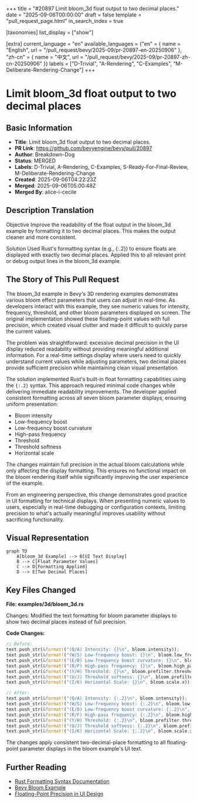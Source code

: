 +++
title = "#20897 Limit bloom_3d float output to two decimal places."
date = "2025-09-06T00:00:00"
draft = false
template = "pull_request_page.html"
in_search_index = true

[taxonomies]
list_display = ["show"]

[extra]
current_language = "en"
available_languages = {"en" = { name = "English", url = "/pull_request/bevy/2025-09/pr-20897-en-20250906" }, "zh-cn" = { name = "中文", url = "/pull_request/bevy/2025-09/pr-20897-zh-cn-20250906" }}
labels = ["D-Trivial", "A-Rendering", "C-Examples", "M-Deliberate-Rendering-Change"]
+++

# Limit bloom_3d float output to two decimal places

## Basic Information
- **Title**: Limit bloom_3d float output to two decimal places.
- **PR Link**: https://github.com/bevyengine/bevy/pull/20897
- **Author**: Breakdown-Dog
- **Status**: MERGED
- **Labels**: D-Trivial, A-Rendering, C-Examples, S-Ready-For-Final-Review, M-Deliberate-Rendering-Change
- **Created**: 2025-09-06T04:22:23Z
- **Merged**: 2025-09-06T05:00:48Z
- **Merged By**: alice-i-cecile

## Description Translation
Objective
Improve the readability of the float output in the bloom_3d example by formatting it to two decimal places.
This makes the output cleaner and more consistent.

Solution
Used Rust's formatting syntax (e.g., {:.2}) to ensure floats are displayed with exactly two decimal places.
Applied this to all relevant print or debug output lines in the bloom_3d example.

## The Story of This Pull Request

The bloom_3d example in Bevy's 3D rendering examples demonstrates various bloom effect parameters that users can adjust in real-time. As developers interact with this example, they see numeric values for intensity, frequency, threshold, and other bloom parameters displayed on screen. The original implementation showed these floating-point values with full precision, which created visual clutter and made it difficult to quickly parse the current values.

The problem was straightforward: excessive decimal precision in the UI display reduced readability without providing meaningful additional information. For a real-time settings display where users need to quickly understand current values while adjusting parameters, two decimal places provide sufficient precision while maintaining clean visual presentation.

The solution implemented Rust's built-in float formatting capabilities using the `{:.2}` syntax. This approach required minimal code changes while delivering immediate readability improvements. The developer applied consistent formatting across all seven bloom parameter displays, ensuring uniform presentation:

- Bloom intensity
- Low-frequency boost
- Low-frequency boost curvature
- High-pass frequency
- Threshold
- Threshold softness
- Horizontal scale

The changes maintain full precision in the actual bloom calculations while only affecting the display formatting. This ensures no functional impact on the bloom rendering itself while significantly improving the user experience of the example.

From an engineering perspective, this change demonstrates good practice in UI formatting for technical displays. When presenting numeric values to users, especially in real-time debugging or configuration contexts, limiting precision to what's actually meaningful improves usability without sacrificing functionality.

## Visual Representation

```mermaid
graph TD
    A[bloom_3d Example] --> B[UI Text Display]
    B --> C[Float Parameter Values]
    C --> D[Formatting Applied]
    D --> E[Two Decimal Places]
```

## Key Files Changed

**File: examples/3d/bloom_3d.rs**

Changes: Modified the text formatting for bloom parameter displays to show two decimal places instead of full precision.

**Code Changes:**
```rust
// Before:
text.push_str(&format!("(Q/A) Intensity: {}\n", bloom.intensity));
text.push_str(&format!("(W/S) Low-frequency boost: {}\n", bloom.low_frequency_boost));
text.push_str(&format!("(E/D) Low-frequency boost curvature: {}\n", bloom.low_frequency_boost_curvature));
text.push_str(&format!("(R/F) High-pass frequency: {}\n", bloom.high_pass_frequency));
text.push_str(&format!("(Y/H) Threshold: {}\n", bloom.prefilter.threshold));
text.push_str(&format!("(U/J) Threshold softness: {}\n", bloom.prefilter.threshold_softness));
text.push_str(&format!("(I/K) Horizontal Scale: {}\n", bloom.scale.x));

// After:
text.push_str(&format!("(Q/A) Intensity: {:.2}\n", bloom.intensity));
text.push_str(&format!("(W/S) Low-frequency boost: {:.2}\n", bloom.low_frequency_boost));
text.push_str(&format!("(E/D) Low-frequency boost curvature: {:.2}\n", bloom.low_frequency_boost_curvature));
text.push_str(&format!("(R/F) High-pass frequency: {:.2}\n", bloom.high_pass_frequency));
text.push_str(&format!("(Y/H) Threshold: {:.2}\n", bloom.prefilter.threshold));
text.push_str(&format!("(U/J) Threshold softness: {:.2}\n", bloom.prefilter.threshold_softness));
text.push_str(&format!("(I/K) Horizontal Scale: {:.2}\n", bloom.scale.x));
```

The changes apply consistent two-decimal-place formatting to all floating-point parameter displays in the bloom example's UI text.

## Further Reading

- [Rust Formatting Syntax Documentation](https://doc.rust-lang.org/std/fmt/)
- [Bevy Bloom Example](https://github.com/bevyengine/bevy/blob/main/examples/3d/bloom_3d.rs)
- [Floating-Point Precision in UI Design](https://www.nngroup.com/articles/numbers-and-values/)